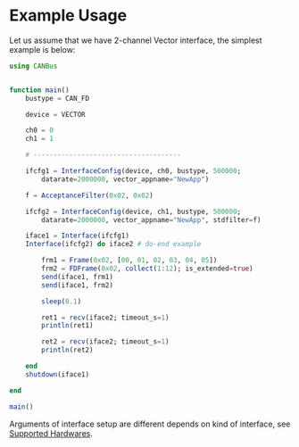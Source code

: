 # Example Usage

Let us assume that we have 2-channel Vector interface, the simplest example is below:

```julia
using CANBus


function main()
    bustype = CAN_FD

    device = VECTOR

    ch0 = 0
    ch1 = 1

    # -------------------------------------

    ifcfg1 = InterfaceConfig(device, ch0, bustype, 500000;
        datarate=2000000, vector_appname="NewApp")

    f = AcceptanceFilter(0x02, 0x02)

    ifcfg2 = InterfaceConfig(device, ch1, bustype, 500000;
        datarate=2000000, vector_appname="NewApp", stdfilter=f)

    iface1 = Interface(ifcfg1)
    Interface(ifcfg2) do iface2 # do-end example

        frm1 = Frame(0x02, [00, 01, 02, 03, 04, 05])
        frm2 = FDFrame(0x02, collect(1:12); is_extended=true)
        send(iface1, frm1)
        send(iface1, frm2)

        sleep(0.1)

        ret1 = recv(iface2; timeout_s=1)
        println(ret1)

        ret2 = recv(iface2; timeout_s=1)
        println(ret2)

    end
    shutdown(iface1)

end

main()
```

Arguments of interface setup are different depends on kind of interface, see [Supported Hardwares](@ref).


